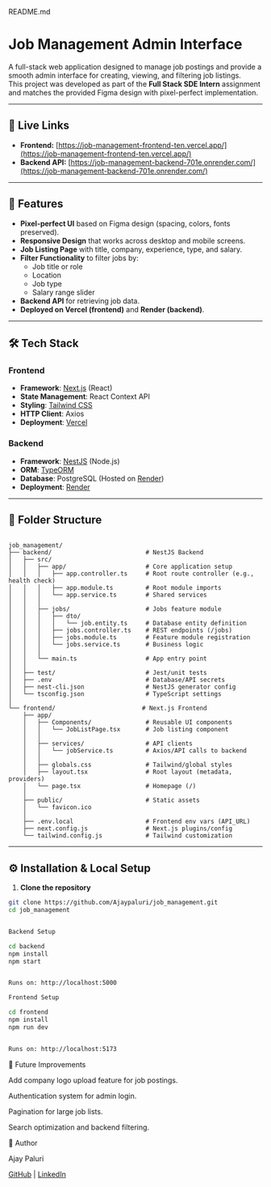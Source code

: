 README.md
# Job Management Admin Interface

A full-stack web application designed to manage job postings and provide a smooth admin interface for creating, viewing, and filtering job listings.  
This project was developed as part of the **Full Stack SDE Intern** assignment and matches the provided Figma design with pixel-perfect implementation.

---

## 🚀 Live Links

- **Frontend:** [https://job-management-frontend-ten.vercel.app/](https://job-management-frontend-ten.vercel.app/)  
- **Backend API:** [https://job-management-backend-701e.onrender.com/](https://job-management-backend-701e.onrender.com/)  

---

## 📌 Features

- **Pixel-perfect UI** based on Figma design (spacing, colors, fonts preserved).
- **Responsive Design** that works across desktop and mobile screens.
- **Job Listing Page** with title, company, experience, type, and salary.
- **Filter Functionality** to filter jobs by:
  - Job title or role
  - Location
  - Job type
  - Salary range slider
- **Backend API** for retrieving job data.
- **Deployed on Vercel (frontend)** and **Render (backend)**.

---

## 🛠️ Tech Stack

### **Frontend**
- **Framework**: [Next.js](https://nextjs.org/) (React)
- **State Management**: React Context API
- **Styling**: [Tailwind CSS](https://tailwindcss.com/)
- **HTTP Client**: Axios
- **Deployment**: [Vercel](https://vercel.com)

### **Backend**
- **Framework**: [NestJS](https://nestjs.com/) (Node.js)
- **ORM**: [TypeORM](https://typeorm.io/)
- **Database**: PostgreSQL (Hosted on [Render](https://render.com))
- **Deployment**: [Render](https://render.com)


---

## 📂 Folder Structure

```text

job_management/
├── backend/                          # NestJS Backend
│   ├── src/
│   │   ├── app/                      # Core application setup
│   │   │   ├── app.controller.ts     # Root route controller (e.g., health check)
│   │   │   ├── app.module.ts         # Root module imports
│   │   │   └── app.service.ts        # Shared services
│   │   │
│   │   ├── jobs/                     # Jobs feature module
│   │   │   ├── dto/
│   │   │   │   └── job.entity.ts     # Database entity definition
│   │   │   ├── jobs.controller.ts    # REST endpoints (/jobs)
│   │   │   ├── jobs.module.ts        # Feature module registration
│   │   │   └── jobs.service.ts       # Business logic
│   │   │
│   │   └── main.ts                   # App entry point
│   │
│   ├── test/                         # Jest/unit tests
│   ├── .env                          # Database/API secrets
│   ├── nest-cli.json                 # NestJS generator config
│   └── tsconfig.json                 # TypeScript settings
│
└── frontend/                        # Next.js Frontend
    ├── app/                          
    │   ├── Components/               # Reusable UI components
    │   │   └── JobListPage.tsx       # Job listing component
    │   │
    │   ├── services/                 # API clients
    │   │   └── jobService.ts         # Axios/API calls to backend
    │   │
    │   ├── globals.css               # Tailwind/global styles
    │   ├── layout.tsx                # Root layout (metadata, providers)
    │   └── page.tsx                  # Homepage (/) 
    │
    ├── public/                       # Static assets
    │   └── favicon.ico
    │
    ├── .env.local                    # Frontend env vars (API_URL)
    ├── next.config.js                # Next.js plugins/config
    └── tailwind.config.js            # Tailwind customization
```

---

## ⚙️ Installation & Local Setup

1. **Clone the repository**
```bash
git clone https://github.com/Ajaypaluri/job_management.git
cd job_management


Backend Setup

cd backend
npm install
npm start


Runs on: http://localhost:5000

Frontend Setup

cd frontend
npm install
npm run dev


Runs on: http://localhost:5173

```
📌 Future Improvements

Add company logo upload feature for job postings.

Authentication system for admin login.

Pagination for large job lists.

Search optimization and backend filtering.

👤 Author

Ajay Paluri

[GitHub](https://github.com/Ajaypaluri) | [LinkedIn](https://www.linkedin.com/in/ajay-paluri-7967a11b8/)
